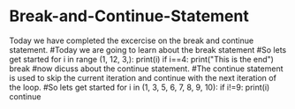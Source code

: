 # Break-and-Continue-Statement
Today we have completed the excercise on the break and continue statement. 
#Today we are going to learn about the break statement
#So lets get started
for i in range (1, 12, 3,):
  print(i)
  if i==4:
    print("This is the end")
    break
  #now dicuss about the continue statement. 
  #The continue statement is used to skip the current iteration and continue with the next iteration of the loop.
  #So lets get started
for i in (1, 3, 5, 6, 7, 8, 9, 10):
    if i!=9:
      print(i)
      continue
